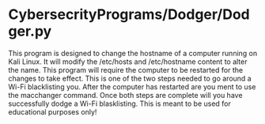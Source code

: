 # CybersecrityPrograms/Dodger/Dodger.py 

This program is designed to change the hostname of a computer running on Kali Linux. 
It will modify the /etc/hosts and /etc/hostname content to alter the name. 
This program will require the computer to be restarted for the changes to take effect. 
This is one of the two steps needed to go around a Wi-Fi blacklisting you.
After the computer has restarted are you ment to use the macchanger command. 
Once both steps are complete will you have successfully dodge a Wi-Fi blasklisting. 
This is meant to be used for educational purposes only!
